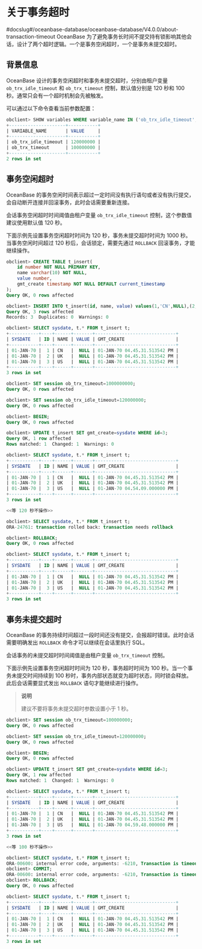 # 关于事务超时
#docslug#/oceanbase-database/oceanbase-database/V4.0.0/about-transaction-timeout
OceanBase 为了避免事务长时间不提交持有锁影响其他会话，设计了两个超时逻辑。一个是事务空闲超时，一个是事务未提交超时。

## 背景信息

OceanBase 设计的事务空闲超时和事务未提交超时，分别由租户变量 `ob_trx_idle_timeout` 和 `ob_trx_timeout` 控制，默认值分别是 120 秒和 100 秒。通常只会有一个超时机制会先被触发。

可以通过以下命令查看当前参数配置：

```sql
obclient> SHOW variables WHERE variable_name IN ('ob_trx_idle_timeout','ob_trx_timeout');
+---------------------+-----------+
| VARIABLE_NAME       | VALUE     |
+---------------------+-----------+
| ob_trx_idle_timeout | 120000000 |
| ob_trx_timeout      | 100000000 |
+---------------------+-----------+
2 rows in set
```

## 事务空闲超时

OceanBase 的事务空闲时间表示超过一定时间没有执行语句或者没有执行提交，会自动断开连接并回滚事务，此时会话需要重新连接。

会话事务空闲超时时间阈值由租户变量 `ob_trx_idle_timeout` 控制，这个参数值建议使用默认值 120 秒。

下面示例先设置事务空闲超时时间为 120 秒，事务未提交超时时间为 1000 秒。当事务空闲时间超过 120 秒后，会话锁定，需要先通过 `ROLLBACK` 回滚事务，才能继续操作。

```sql
obclient> CREATE TABLE t_insert(
    id number NOT NULL PRIMARY KEY, 
    name varchar(10) NOT NULL, 
    value number, 
    gmt_create timestamp NOT NULL DEFAULT current_timestamp
);
Query OK, 0 rows affected 

obclient> INSERT INTO t_insert(id, name, value) values(1,'CN',NULL),(2,'UK',NULL),(3,'US',NULL);
Query OK, 3 rows affected 
Records: 3  Duplicates: 0  Warnings: 0

obclient> SELECT sysdate, t.* FROM t_insert t;
+-----------+----+------+-------+------------------------------+
| SYSDATE   | ID | NAME | VALUE | GMT_CREATE                   |
+-----------+----+------+-------+------------------------------+
| 01-JAN-70 |  1 | CN   |  NULL | 01-JAN-70 04.45.31.513542 PM |
| 01-JAN-70 |  2 | UK   |  NULL | 01-JAN-70 04.45.31.513542 PM |
| 01-JAN-70 |  3 | US   |  NULL | 01-JAN-70 04.45.31.513542 PM |
+-----------+----+------+-------+------------------------------+
3 rows in set 

obclient> SET session ob_trx_timeout=1000000000;
Query OK, 0 rows affected 

obclient> SET session ob_trx_idle_timeout=120000000;
Query OK, 0 rows affected 

obclient> BEGIN;
Query OK, 0 rows affected 

obclient> UPDATE t_insert SET gmt_create=sysdate WHERE id=3;
Query OK, 1 row affected 
Rows matched: 1  Changed: 1  Warnings: 0

obclient> SELECT sysdate, t.* FROM t_insert t;
+-----------+----+------+-------+------------------------------+
| SYSDATE   | ID | NAME | VALUE | GMT_CREATE                   |
+-----------+----+------+-------+------------------------------+
| 01-JAN-70 |  1 | CN   |  NULL | 01-JAN-70 04.45.31.513542 PM |
| 01-JAN-70 |  2 | UK   |  NULL | 01-JAN-70 04.45.31.513542 PM |
| 01-JAN-70 |  3 | US   |  NULL | 01-JAN-70 04.54.09.000000 PM |
+-----------+----+------+-------+------------------------------+
3 rows in set 

<<等 120 秒不操作>>

obclient> SELECT sysdate, t.* FROM t_insert t;
ORA-24761: transaction rolled back: transaction needs rollback

obclient> ROLLBACK;
Query OK, 0 rows affected 

obclient> SELECT sysdate, t.* FROM t_insert t;
+-----------+----+------+-------+------------------------------+
| SYSDATE   | ID | NAME | VALUE | GMT_CREATE                   |
+-----------+----+------+-------+------------------------------+
| 01-JAN-70 |  1 | CN   |  NULL | 01-JAN-70 04.45.31.513542 PM |
| 01-JAN-70 |  2 | UK   |  NULL | 01-JAN-70 04.45.31.513542 PM |
| 01-JAN-70 |  3 | US   |  NULL | 01-JAN-70 04.45.31.513542 PM |
+-----------+----+------+-------+------------------------------+
3 rows in set 
```

## 事务未提交超时

OceanBase 的事务持续时间超过一段时间还没有提交，会报超时错误。此时会话需要明确发出 `ROLLBACK` 命令才可以继续在会话里执行 SQL。

会话事务的未提交超时时间阈值是由租户变量 `ob_trx_timeout` 控制。

下面示例先设置事务空闲超时时间为 120 秒，事务超时时间为 100 秒。当一个事务未提交时间持续到 100 秒时，事务内部状态就变为超时状态，同时锁会释放。此后会话需要显式发出 `ROLLBACK` 语句才能继续进行操作。

> **说明**
>
> 建议不要将事务未提交超时参数设置小于 1 秒。

```sql
obclient> SET session ob_trx_timeout=100000000;
Query OK, 0 rows affected 

obclient> SET session ob_trx_idle_timeout=120000000;
Query OK, 0 rows affected 

obclient> BEGIN;
Query OK, 0 rows affected 

obclient> UPDATE t_insert SET gmt_create=sysdate WHERE id=3;
Query OK, 1 row affected 
Rows matched: 1  Changed: 1  Warnings: 0

obclient> SELECT sysdate, t.* FROM t_insert t;
+-----------+----+------+-------+------------------------------+
| SYSDATE   | ID | NAME | VALUE | GMT_CREATE                   |
+-----------+----+------+-------+------------------------------+
| 01-JAN-70 |  1 | CN   |  NULL | 01-JAN-70 04.45.31.513542 PM |
| 01-JAN-70 |  2 | UK   |  NULL | 01-JAN-70 04.45.31.513542 PM |
| 01-JAN-70 |  3 | US   |  NULL | 01-JAN-70 04.59.48.000000 PM |
+-----------+----+------+-------+------------------------------+
3 rows in set 

<<等 100 秒不操作>>

obclient> SELECT sysdate, t.* FROM t_insert t;
ORA-00600: internal error code, arguments: -6210, Transaction is timeout
obclient> COMMIT;
ORA-00600: internal error code, arguments: -6210, Transaction is timeout
obclient> ROLLBACK;
Query OK, 0 rows affected 

obclient> SELECT sysdate, t.* FROM t_insert t;
+-----------+----+------+-------+------------------------------+
| SYSDATE   | ID | NAME | VALUE | GMT_CREATE                   |
+-----------+----+------+-------+------------------------------+
| 01-JAN-70 |  1 | CN   |  NULL | 01-JAN-70 04.45.31.513542 PM |
| 01-JAN-70 |  2 | UK   |  NULL | 01-JAN-70 04.45.31.513542 PM |
| 01-JAN-70 |  3 | US   |  NULL | 01-JAN-70 04.45.31.513542 PM |
+-----------+----+------+-------+------------------------------+
3 rows in set
```

